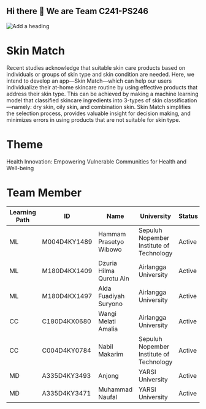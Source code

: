 ## Hi there 👋 We are Team C241-PS246

![Add a heading](https://github.com/Skin-Match/.github/assets/110271485/7583f247-1d47-4771-9678-b39c227bf32b)

# Skin Match

Recent studies acknowledge that suitable skin care products based on individuals or groups of skin type and skin condition are needed. Here, we intend to develop an app—Skin Match—which can help our users individualize their at-home skincare routine by using effective products that address their skin type. This can be achieved by making a machine learning model that classified skincare ingredients into 3-types of skin classification—namely: dry skin, oily skin, and combination skin. Skin Match simplifies the selection process, provides valuable insight for decision making, and minimizes errors in using products that are not suitable for skin type.

# Theme

Health Innovation: Empowering Vulnerable Communities for Health and Well-being

# Team Member

| Learning Path | ID         | Name                      | University                            | Status  |
|----------|------------|---------------------------|---------------------------------------|---------|
| ML       | M004D4KY1489 | Hammam Prasetyo Wibowo    | Sepuluh Nopember Institute of Technology | Active  |
| ML       | M180D4KX1409 | Dzuria Hilma Qurotu Ain   | Airlangga University                  | Active  |
| ML       | M180D4KX1497 | Alda Fuadiyah Suryono     | Airlangga University                  | Active  |
| CC       | C180D4KX0680 | Wangi Melati Amalia       | Airlangga University                  | Active  |
| CC       | C004D4KY0784 | Nabil Makarim             | Sepuluh Nopember Institute of Technology | Active  |
| MD       | A335D4KY3493 | Anjong                    | YARSI University                      | Active  |
| MD       | A335D4KY3471 | Muhammad Naufal           | YARSI University                      | Active  |
